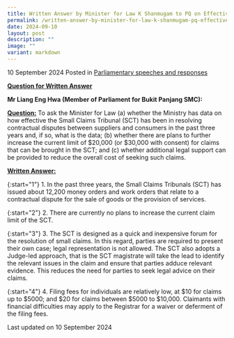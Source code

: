```yaml
---
title: Written Answer by Minister for Law K Shanmugam to PQ on Effectiveness of Small Claims Tribunal in Resolving Contractual Disputes and Plans to Raise Claim Limits and Reduce Cost
permalink: /written-answer-by-minister-for-law-k-shanmugam-pq-effectiveness-small-claims-tribunal/
date: 2024-09-10
layout: post
description: ""
image: ""
variant: markdown
---
```

10 September 2024 Posted in [Parliamentary speeches and responses](/news/parliamentary-speeches) 

<b><u>Question for Written Answer</u></b>

**Mr Liang Eng Hwa (Member of Parliament for Bukit Panjang SMC):** 

<b><u>Question:</u></b>
To ask the Minister for Law (a) whether the Ministry has data
on how effective the Small Claims Tribunal (SCT) has been in resolving contractual disputes between suppliers and consumers in the past three years and, if so, what is the data; (b) whether there are plans to further increase the current limit of $20,000 (or
$30,000 with consent) for claims that can be brought in the SCT; and (c) whether additional legal support can be provided to reduce the overall cost of seeking such claims.

<b><u>Written Answer:</u></b>

{:start="1"}
1.&nbsp;In the past three years, the Small Claims Tribunals (SCT) has issued about 12,200 money orders and work orders that relate to a contractual dispute for the sale of goods or the provision of services.

{:start="2"}
2.&nbsp;There are currently no plans to increase the current claim limit of the SCT.

{:start="3"}
3.&nbsp;The SCT is designed as a quick and inexpensive forum for the resolution of small claims. In this regard, parties are required to present their own case; legal representation is not allowed. The SCT also adopts a Judge-led approach, that is the SCT magistrate will take the lead to identify the relevant issues in the claim and ensure that parties adduce relevant evidence. This reduces the need for parties to seek legal advice on their claims.

{:start="4"}
4.&nbsp;Filing fees for individuals are relatively low, at $10 for claims up to $5000; and $20 for claims between $5000 to $10,000. Claimants with financial difficulties may apply to the Registrar for a waiver or deferment of the filing fees.

<p class="right-side-updated">Last updated on 10 September 2024</p>
